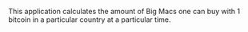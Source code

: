 This application calculates the amount of Big Macs one can buy with 1 bitcoin in a particular country at a particular time.
